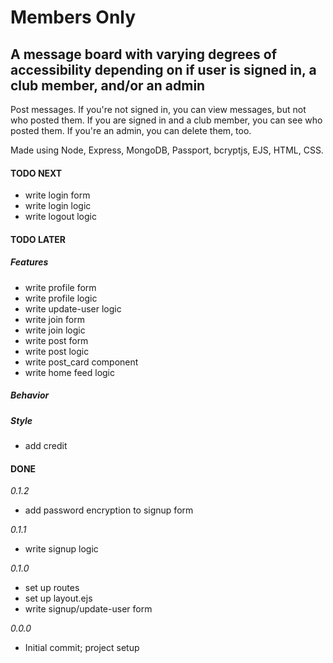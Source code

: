# Members Only

## A message board with varying degrees of accessibility depending on if user is signed in, a club member, and/or an admin

Post messages. If you're not signed in, you can view messages, but not who posted them. If you are signed in and a club member, you can see who posted them. If you're an admin, you can delete them, too.

Made using Node, Express, MongoDB, Passport, bcryptjs, EJS, HTML, CSS.

#### TODO NEXT

- write login form
- write login logic
- write logout logic

#### TODO LATER

##### Features

- write profile form
- write profile logic
- write update-user logic
- write join form
- write join logic
- write post form
- write post logic
- write post_card component
- write home feed logic

##### Behavior

##### Style

- add credit

#### DONE

_0.1.2_

- add password encryption to signup form

_0.1.1_

- write signup logic

_0.1.0_

- set up routes
- set up layout.ejs
- write signup/update-user form

_0.0.0_

- Initial commit; project setup
